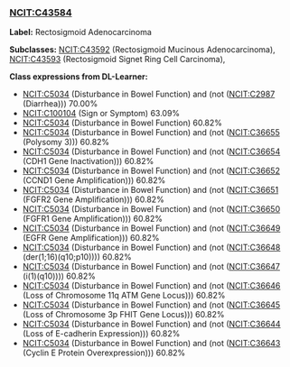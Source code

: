 
### [NCIT:C43584](http://purl.obolibrary.org/obo/NCIT_C43584)
**Label:** Rectosigmoid Adenocarcinoma

**Subclasses:** [NCIT:C43592](http://purl.obolibrary.org/obo/NCIT_C43592) (Rectosigmoid Mucinous Adenocarcinoma), [NCIT:C43593](http://purl.obolibrary.org/obo/NCIT_C43593) (Rectosigmoid Signet Ring Cell Carcinoma), 

**Class expressions from DL-Learner:**

- [NCIT:C5034](http://purl.obolibrary.org/obo/NCIT_C5034) (Disturbance in Bowel Function) and (not ([NCIT:C2987](http://purl.obolibrary.org/obo/NCIT_C2987) (Diarrhea))) 70.00%
- [NCIT:C100104](http://purl.obolibrary.org/obo/NCIT_C100104) (Sign or Symptom) 63.09%
- [NCIT:C5034](http://purl.obolibrary.org/obo/NCIT_C5034) (Disturbance in Bowel Function) 60.82%
- [NCIT:C5034](http://purl.obolibrary.org/obo/NCIT_C5034) (Disturbance in Bowel Function) and (not ([NCIT:C36655](http://purl.obolibrary.org/obo/NCIT_C36655) (Polysomy 3))) 60.82%
- [NCIT:C5034](http://purl.obolibrary.org/obo/NCIT_C5034) (Disturbance in Bowel Function) and (not ([NCIT:C36654](http://purl.obolibrary.org/obo/NCIT_C36654) (CDH1 Gene Inactivation))) 60.82%
- [NCIT:C5034](http://purl.obolibrary.org/obo/NCIT_C5034) (Disturbance in Bowel Function) and (not ([NCIT:C36652](http://purl.obolibrary.org/obo/NCIT_C36652) (CCND1 Gene Amplification))) 60.82%
- [NCIT:C5034](http://purl.obolibrary.org/obo/NCIT_C5034) (Disturbance in Bowel Function) and (not ([NCIT:C36651](http://purl.obolibrary.org/obo/NCIT_C36651) (FGFR2 Gene Amplification))) 60.82%
- [NCIT:C5034](http://purl.obolibrary.org/obo/NCIT_C5034) (Disturbance in Bowel Function) and (not ([NCIT:C36650](http://purl.obolibrary.org/obo/NCIT_C36650) (FGFR1 Gene Amplification))) 60.82%
- [NCIT:C5034](http://purl.obolibrary.org/obo/NCIT_C5034) (Disturbance in Bowel Function) and (not ([NCIT:C36649](http://purl.obolibrary.org/obo/NCIT_C36649) (EGFR Gene Amplification))) 60.82%
- [NCIT:C5034](http://purl.obolibrary.org/obo/NCIT_C5034) (Disturbance in Bowel Function) and (not ([NCIT:C36648](http://purl.obolibrary.org/obo/NCIT_C36648) (der(1;16)(q10;p10)))) 60.82%
- [NCIT:C5034](http://purl.obolibrary.org/obo/NCIT_C5034) (Disturbance in Bowel Function) and (not ([NCIT:C36647](http://purl.obolibrary.org/obo/NCIT_C36647) (i(1)(q10)))) 60.82%
- [NCIT:C5034](http://purl.obolibrary.org/obo/NCIT_C5034) (Disturbance in Bowel Function) and (not ([NCIT:C36646](http://purl.obolibrary.org/obo/NCIT_C36646) (Loss of Chromosome 11q ATM Gene Locus))) 60.82%
- [NCIT:C5034](http://purl.obolibrary.org/obo/NCIT_C5034) (Disturbance in Bowel Function) and (not ([NCIT:C36645](http://purl.obolibrary.org/obo/NCIT_C36645) (Loss of Chromosome 3p FHIT Gene Locus))) 60.82%
- [NCIT:C5034](http://purl.obolibrary.org/obo/NCIT_C5034) (Disturbance in Bowel Function) and (not ([NCIT:C36644](http://purl.obolibrary.org/obo/NCIT_C36644) (Loss of E-cadherin Expression))) 60.82%
- [NCIT:C5034](http://purl.obolibrary.org/obo/NCIT_C5034) (Disturbance in Bowel Function) and (not ([NCIT:C36643](http://purl.obolibrary.org/obo/NCIT_C36643) (Cyclin E Protein Overexpression))) 60.82%


